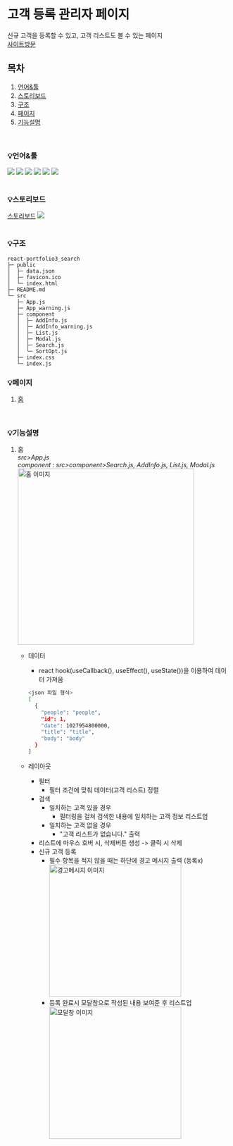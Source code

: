 # 고객 등록 관리자 페이지
신규 고객을 등록할 수 있고, 고객 리스트도 볼 수 있는 페이지<br />
[사이트방문](http://ys-react-search.s3-website.ap-northeast-2.amazonaws.com/)
## 목차
1. [언어&#x0026;툴](#언어&툴)
2. [스토리보드](#스토리보드)
3. [구조](#구조)
4. [페이지](#페이지)
5. [기능설명](#기능설명)

<br />

### 💡언어&#x0026;툴
<img src="https://img.shields.io/badge/HTML5-E34F26?style=E34F26&logo=HTML5&logoColor=fff"/> <img src="https://img.shields.io/badge/CSS3-1572B6?style=1572B6&logo=CSS3&logoColor=fff"/> <img src="https://img.shields.io/badge/JavaScript-F7DF1E?style=F7DF1E&logo=JavaScript&logoColor=333"/> <img src="https://img.shields.io/badge/Node.js-339933?style=339933&logo=Node.js&logoColor=fff"/> <img src="https://img.shields.io/badge/npm-CB3837?style=CB3837&logo=npm&logoColor=fff"/> <img src="https://img.shields.io/badge/React-61DAFB?style=61DAFB&logo=React&logoColor=fff"/>
<br />
<br />

### 💡스토리보드
[스토리보드](https://www.figma.com/file/Sh4UZ9r6Pc3D4PBtzcGskz/%EB%A6%AC%EC%95%A1%ED%8A%B8%ED%8F%AC%ED%8A%B8%ED%8F%B4%EB%A6%AC%EC%98%A43-%EA%B3%A0%EA%B0%9D%EB%93%B1%EB%A1%9D%EC%82%AC%EC%9D%B4%ED%8A%B8?node-id=0-1&t=dFcNVjVofquQM7s6-0)
<img src="https://img.shields.io/badge/figma-F24E1E?style=000000&logo=figma&logoColor=fff"/>
<br />
<br />

### 💡구조
```
react-portfolio3_search
├─ public
│  ├─ data.json
│  ├─ favicon.ico
│  └─ index.html
├─ README.md
└─ src
   ├─ App.js
   ├─ App_warning.js
   ├─ component
   │  ├─ AddInfo.js
   │  ├─ AddInfo_warning.js
   │  ├─ List.js
   │  ├─ Modal.js
   │  ├─ Search.js
   │  └─ SortOpt.js
   ├─ index.css
   └─ index.js

```

### 💡페이지
  1. [홈](#1-홈)
<br />

### 💡기능설명
  1. 홈<br />
    *src>App.js*<br />
    *component : src>component>Search.js, AddInfo.js, List.js, Modal.js*
    <br />
    <img src="https://ys-react-search.s3.ap-northeast-2.amazonaws.com/git/main.png" alt="홈 이미지" width="400" />
      - 데이터
        - react hook(useCallback(), useEffect(), useState())을 이용하여 데이터 가져옴

        ```bash
        <json 파일 형식>
        [
          {
            "people": "people",
            "id": 1,
            "date": 1027954800000,
            "title": "title",
            "body": "body"
          }
        ]
        ```

      - 레이아웃
        - 필터
          - 필터 조건에 맞춰 데이터(고객 리스트) 정렬
        - 검색
          - 일치하는 고객 있을 경우
            - 필터링을 걸쳐 검색한 내용에 일치하는 고객 정보 리스트업
          - 일치하는 고객 없을 경우
            - "고객 리스트가 없습니다." 출력
        - 리스트에 마우스 호버 시, 삭제버튼 생성 -> 클릭 시 삭제
        - 신규 고객 등록
          - 필수 항목을 적지 않을 때는 하단에 경고 메시지 출력 (등록x)<br />
            <img src="https://ys-react-search.s3.ap-northeast-2.amazonaws.com/git/warning.png" alt="경고메시지 이미지" width="300" />
          - 등록 완료시 모달창으로 작성된 내용 보여준 후 리스트업<br />
            <img src="https://ys-react-search.s3.ap-northeast-2.amazonaws.com/git/modal.png" alt="모달창 이미지" width="300" />
